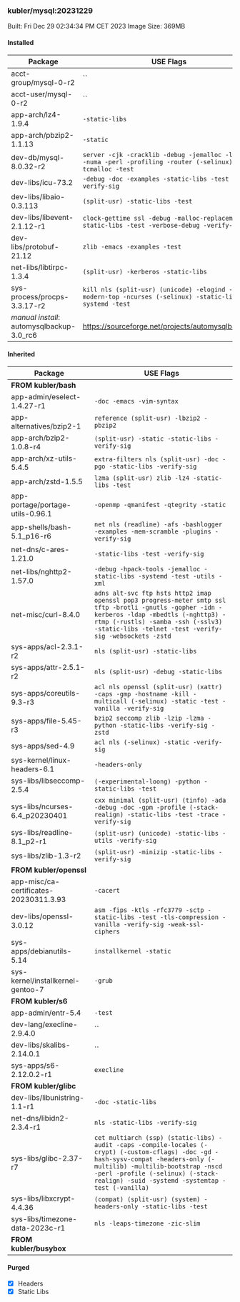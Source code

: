 ### kubler/mysql:20231229

Built: Fri Dec 29 02:34:34 PM CET 2023
Image Size: 369MB

#### Installed
Package | USE Flags
--------|----------
acct-group/mysql-0-r2 | ``
acct-user/mysql-0-r2 | ``
app-arch/lz4-1.9.4 | `-static-libs`
app-arch/pbzip2-1.1.13 | `-static`
dev-db/mysql-8.0.32-r2 | `server -cjk -cracklib -debug -jemalloc -latin1 -numa -perl -profiling -router (-selinux) -tcmalloc -test`
dev-libs/icu-73.2 | `-debug -doc -examples -static-libs -test -verify-sig`
dev-libs/libaio-0.3.113 | `(split-usr) -static-libs -test`
dev-libs/libevent-2.1.12-r1 | `clock-gettime ssl -debug -malloc-replacement -static-libs -test -verbose-debug -verify-sig`
dev-libs/protobuf-21.12 | `zlib -emacs -examples -test`
net-libs/libtirpc-1.3.4 | `(split-usr) -kerberos -static-libs`
sys-process/procps-3.3.17-r2 | `kill nls (split-usr) (unicode) -elogind -modern-top -ncurses (-selinux) -static-libs -systemd -test`
*manual install*: automysqlbackup-3.0_rc6 | https://sourceforge.net/projects/automysqlbackup/
#### Inherited
Package | USE Flags
--------|----------
**FROM kubler/bash** |
app-admin/eselect-1.4.27-r1 | `-doc -emacs -vim-syntax`
app-alternatives/bzip2-1 | `reference (split-usr) -lbzip2 -pbzip2`
app-arch/bzip2-1.0.8-r4 | `(split-usr) -static -static-libs -verify-sig`
app-arch/xz-utils-5.4.5 | `extra-filters nls (split-usr) -doc -pgo -static-libs -verify-sig`
app-arch/zstd-1.5.5 | `lzma (split-usr) zlib -lz4 -static-libs -test`
app-portage/portage-utils-0.96.1 | `-openmp -qmanifest -qtegrity -static`
app-shells/bash-5.1_p16-r6 | `net nls (readline) -afs -bashlogger -examples -mem-scramble -plugins -verify-sig`
net-dns/c-ares-1.21.0 | `-static-libs -test -verify-sig`
net-libs/nghttp2-1.57.0 | `-debug -hpack-tools -jemalloc -static-libs -systemd -test -utils -xml`
net-misc/curl-8.4.0 | `adns alt-svc ftp hsts http2 imap openssl pop3 progress-meter smtp ssl tftp -brotli -gnutls -gopher -idn -kerberos -ldap -mbedtls (-nghttp3) -rtmp (-rustls) -samba -ssh (-sslv3) -static-libs -telnet -test -verify-sig -websockets -zstd`
sys-apps/acl-2.3.1-r2 | `nls (split-usr) -static-libs`
sys-apps/attr-2.5.1-r2 | `nls (split-usr) -debug -static-libs`
sys-apps/coreutils-9.3-r3 | `acl nls openssl (split-usr) (xattr) -caps -gmp -hostname -kill -multicall (-selinux) -static -test -vanilla -verify-sig`
sys-apps/file-5.45-r3 | `bzip2 seccomp zlib -lzip -lzma -python -static-libs -verify-sig -zstd`
sys-apps/sed-4.9 | `acl nls (-selinux) -static -verify-sig`
sys-kernel/linux-headers-6.1 | `-headers-only`
sys-libs/libseccomp-2.5.4 | `(-experimental-loong) -python -static-libs -test`
sys-libs/ncurses-6.4_p20230401 | `cxx minimal (split-usr) (tinfo) -ada -debug -doc -gpm -profile (-stack-realign) -static-libs -test -trace -verify-sig`
sys-libs/readline-8.1_p2-r1 | `(split-usr) (unicode) -static-libs -utils -verify-sig`
sys-libs/zlib-1.3-r2 | `(split-usr) -minizip -static-libs -verify-sig`
**FROM kubler/openssl** |
app-misc/ca-certificates-20230311.3.93 | `-cacert`
dev-libs/openssl-3.0.12 | `asm -fips -ktls -rfc3779 -sctp -static-libs -test -tls-compression -vanilla -verify-sig -weak-ssl-ciphers`
sys-apps/debianutils-5.14 | `installkernel -static`
sys-kernel/installkernel-gentoo-7 | `-grub`
**FROM kubler/s6** |
app-admin/entr-5.4 | `-test`
dev-lang/execline-2.9.4.0 | ``
dev-libs/skalibs-2.14.0.1 | ``
sys-apps/s6-2.12.0.2-r1 | `execline`
**FROM kubler/glibc** |
dev-libs/libunistring-1.1-r1 | `-doc -static-libs`
net-dns/libidn2-2.3.4-r1 | `nls -static-libs -verify-sig`
sys-libs/glibc-2.37-r7 | `cet multiarch (ssp) (static-libs) -audit -caps -compile-locales (-crypt) (-custom-cflags) -doc -gd -hash-sysv-compat -headers-only (-multilib) -multilib-bootstrap -nscd -perl -profile (-selinux) (-stack-realign) -suid -systemd -systemtap -test (-vanilla)`
sys-libs/libxcrypt-4.4.36 | `(compat) (split-usr) (system) -headers-only -static-libs -test`
sys-libs/timezone-data-2023c-r1 | `nls -leaps-timezone -zic-slim`
**FROM kubler/busybox** |
#### Purged
- [x] Headers
- [x] Static Libs
